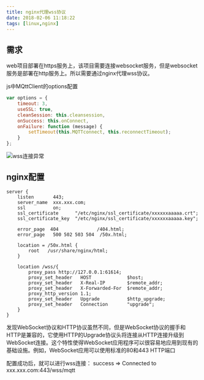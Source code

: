 ```yaml
---
title: nginx代理wss协议
date: 2018-02-06 11:18:22
tags: [linux,nginx]
---
```

## 需求
web项目部署在https服务上，该项目需要连接websocket服务，但是websocket服务是部署在http服务上。所以需要通过nginx代理wss协议。
<!-- more -->

js中MQttClient的options配置
```js
var options = {
    timeout: 3,
    useSSL: true,
    cleanSession: this.cleansession,
    onSuccess: this.onConnect,
    onFailure: function (message) {
        setTimeout(this.MQTTconnect, this.reconnectTimeout);
    }
};
```

![wss连接异常](/assets/images/linux/01-wss连接异常.jpg)

## nginx配置
```
server {
    listen       443;
    server_name  xxx.xxx.com;
    ssl          on;
    ssl_certificate      "/etc/nginx/ssl_certificate/xxxxxxaaaaa.crt";
    ssl_certificate_key  "/etc/nginx/ssl_certificate/xxxxxxaaaaa.key";

    error_page  404              /404.html;
    error_page   500 502 503 504  /50x.html;
    
    location = /50x.html {
        root   /usr/share/nginx/html;
    }
    
    location /wss/{
        proxy_pass http://127.0.0.1:61614;
        proxy_set_header   HOST             $host;
        proxy_set_header   X-Real-IP        $remote_addr;
        proxy_set_header   X-Forwarded-For  $remote_addr;
        proxy_http_version 1.1;
        proxy_set_header   Upgrade          $http_upgrade;
        proxy_set_header   Connection       "upgrade";
    }
}
```

发现WebSocket协议和HTTP协议虽然不同，但是WebSocket协议的握手和HTTP是兼容的，它使用HTTP的Upgrade协议头将连接从HTTP连接升级到WebSocket连接。这个特性使得WebSocket应用程序可以很容易地应用到现有的基础设施。例如，WebSocket应用可以使用标准的80和443 HTTP端口

配置成功后，就可以进行wss连接：
success => Connected to xxx.xxx.com:443/wss/mqtt

